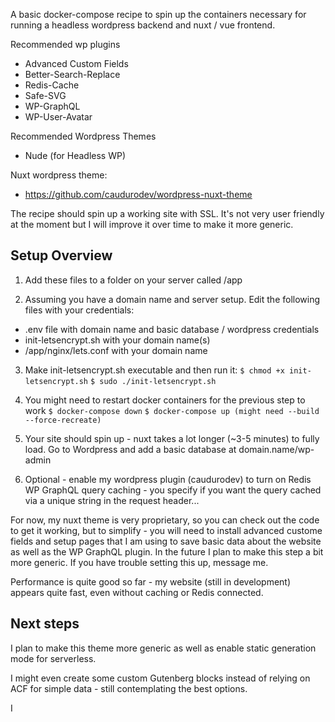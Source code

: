 A basic docker-compose recipe to spin up the containers necessary for running a headless wordpress backend and nuxt / vue frontend.

Recommended wp plugins 
- Advanced Custom Fields
- Better-Search-Replace
- Redis-Cache
- Safe-SVG
- WP-GraphQL
- WP-User-Avatar

Recommended Wordpress Themes

- Nude (for Headless WP)

Nuxt wordpress theme:

- https://github.com/caudurodev/wordpress-nuxt-theme

The recipe should spin up a working site with SSL. It's not very user friendly at the moment but I will improve it over time to make it more generic.

## Setup Overview
1) Add these files to a folder on your server called /app

2) Assuming you have a domain name and server setup. Edit the following files with your credentials:
- .env file with domain name and basic database / wordpress credentials
- init-letsencrypt.sh with your domain name(s)
- /app/nginx/lets.conf with your domain name

3) Make init-letsencrypt.sh executable and then run it:
```$ chmod +x init-letsencrypt.sh```
```$ sudo ./init-letsencrypt.sh```

4) You might need to restart docker containers for the previous step to work
```$ docker-compose down```
```$ docker-compose up (might need --build --force-recreate)```

5) Your site should spin up - nuxt takes a lot longer (~3-5 minutes) to fully load. Go to Wordpress and add a basic database at domain.name/wp-admin

6) Optional - enable my wordpress plugin (caudurodev) to turn on Redis WP GraphQL query caching - you specify if you want the query cached via a unique string in the request header...

For now, my nuxt theme is very proprietary, so you can check out the code to get it working, but to simplify - you will need to install advanced custome fields and setup pages that I am using to save basic data about the website as well as the WP GraphQL plugin. In the future I plan to make this step a bit more generic. If you have trouble setting this up, message me. 

Performance is quite good so far - my website (still in development) appears quite fast, even without caching or Redis connected.

## Next steps
I plan to make this theme more generic as well as enable static generation mode for serverless.

I might even create some custom Gutenberg blocks instead of relying on ACF for simple data - still contemplating the best options.

I 

